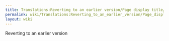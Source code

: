 ```yaml
---
title: Translations:Reverting to an earlier version/Page display title/en
permalink: wiki/Translations:Reverting_to_an_earlier_version/Page_display_title/en/
layout: wiki
---
```


Reverting to an earlier version

